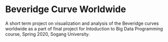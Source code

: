 # Beveridge Curve Worldwide

A short term project on visualization and analysis of the Beveridge curves worldwide as a part of final project for Intoduction to Big Data Programming course, Spring 2020, Sogang University.
